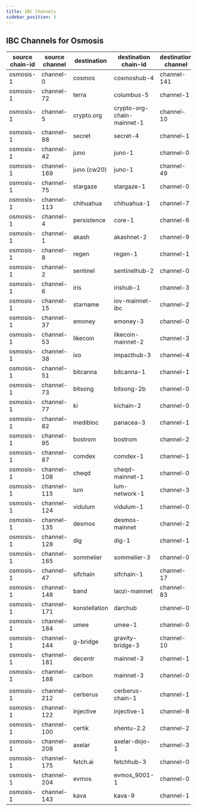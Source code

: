 ```yaml
---
title: IBC Channels
sidebar_position: 3
---
```

## IBC Channels for Osmosis

| source chain-id  | source channel  | destination | destination chain-id  | destination channel |
| ---------------- | --------------- | ----------- | --------------------- | ------------------- |
| osmosis-1 | channel-0 | cosmos | cosmoshub-4 | channel-141 |
| osmosis-1 | channel-72 | terra | columbus-5 | channel-1 |
| osmosis-1 | channel-5 | crypto.org | crypto-org-chain-mainnet-1 | channel-10 |
| osmosis-1 | channel-88 | secret | secret-4 | channel-1 |
| osmosis-1 | channel-42 | juno | juno-1 | channel-0 |
| osmosis-1 | channel-169 | juno (cw20) | juno-1 | channel-49 |
| osmosis-1 | channel-75 | stargaze | stargaze-1 | channel-0 |
| osmosis-1 | channel-113 | chihuahua | chihuahua-1 | channel-7 |
| osmosis-1 | channel-4 | persistence | core-1 | channel-6 |
| osmosis-1 | channel-1 | akash | akashnet-2 | channel-9 |
| osmosis-1 | channel-8 | regen | regen-1 | channel-1 |
| osmosis-1 | channel-2 | sentinel | sentinelhub-2 | channel-0 |
| osmosis-1 | channel-6 | iris | irishub-1 | channel-3 |
| osmosis-1 | channel-15 | starname | iov-mainnet-ibc | channel-2 |
| osmosis-1 | channel-37 | emoney | emoney-3 | channel-0 |
| osmosis-1 | channel-53 | likecoin | likecoin-mainnet-2 | channel-3 |
| osmosis-1 | channel-38 | ixo | impacthub-3 | channel-4 |
| osmosis-1 | channel-51 | bitcanna | bitcanna-1 | channel-1 |
| osmosis-1 | channel-73 | bitsong | bitsong-2b | channel-0 |
| osmosis-1 | channel-77 | ki | kichain-2 | channel-0 |
| osmosis-1 | channel-82 | medibloc | panacea-3 | channel-1 |
| osmosis-1 | channel-95 | bostrom | bostrom | channel-2 |
| osmosis-1 | channel-87 | comdex | comdex-1 | channel-1 |
| osmosis-1 | channel-108 | cheqd | cheqd-mainnet-1 | channel-0 |
| osmosis-1 | channel-115 | lum | lum-network-1 | channel-3 |
| osmosis-1 | channel-124 | vidulum | vidulum-1 | channel-0 |
| osmosis-1 | channel-135 | desmos | desmos-mainnet | channel-2 |
| osmosis-1 | channel-128 | dig | dig-1 | channel-1 |
| osmosis-1 | channel-165 | sommelier | sommelier-3 | channel-0 |
| osmosis-1 | channel-47 | sifchain | sifchain-1 | channel-17 |
| osmosis-1 | channel-148 | band | laozi-mainnet | channel-83 |
| osmosis-1 | channel-171 | konstellation | darchub | channel-0 |
| osmosis-1 | channel-184 | umee | umee-1 | channel-0 |
| osmosis-1 | channel-144 | g-bridge | gravity-bridge-3 | channel-10 |
| osmosis-1 | channel-181 | decentr | mainnet-3 | channel-1 |
| osmosis-1 | channel-188 | carbon | mainnet-3 | channel-0 |
||||||
| osmosis-1 | channel-212 | cerberus | cerberus-chain-1 | channel-1 |
| osmosis-1 | channel-122 | injective | injective-1 | channel-8 |
| osmosis-1 | channel-100 | certik | shentu-2.2 | channel-2 |
| osmosis-1 | channel-208 | axelar | axelar-dojo-1 | channel-3 |
| osmosis-1 | channel-175 | fetch.ai | fetchhub-3 | channel-0 |
| osmosis-1 | channel-204 | evmos | evmos_9001-1 | channel-0 |
| osmosis-1 | channel-143 | kava | kava-9 | channel-1 |
